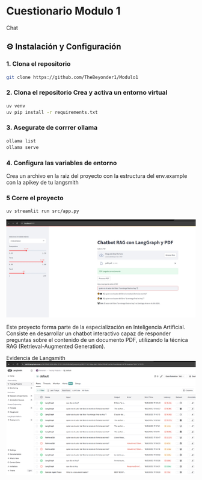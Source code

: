 # Cuestionario Modulo 1
Chat 

## ⚙️ Instalación y Configuración

### 1. Clona el repositorio

```bash
git clone https://github.com/TheBeyonder1/Modulo1
```

### 2. Clona el repositorio Crea y activa un entorno virtual
```bash
uv venv
uv pip install -r requirements.txt
```
### 3. Asegurate de corrrer ollama 
```bash
ollama list
ollama serve
```
### 4. Configura las variables de entorno
Crea un archivo en la raiz del proyecto con la estructura del env.example con la apikey de tu langsmith

### 5 Corre el proyecto
```bash
uv streamlit run src/app.py
```

![alt text](/images/image2.png)

Este proyecto forma parte de la especialización en Inteligencia Artificial. Consiste en desarrollar un chatbot interactivo capaz de responder preguntas sobre el contenido de un documento PDF, utilizando la técnica RAG (Retrieval-Augmented Generation).



Evidencia de Langsmith
![alt text](/images/image.png)

